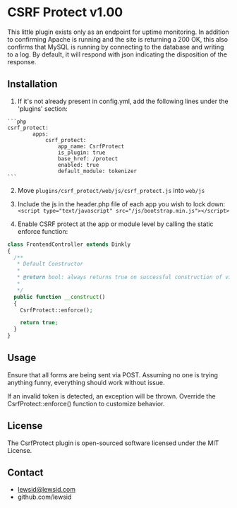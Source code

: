CSRF Protect v1.00
==================

This little plugin exists only as an endpoint for uptime monitoring. In addition to confirming Apache is running
and the site is returning a 200 OK, this also confirms that MySQL is running by connecting to the database and 
writing to a log. By default, it will respond with json indicating the disposition of the response.


Installation
------------

  1. If it's not already present in config.yml, add the following lines under the 'plugins' section:

    ```php
    csrf_protect:
            apps:
                csrf_protect:
                    app_name: CsrfProtect
                    is_plugin: true
                    base_href: /protect
                    enabled: true
                    default_module: tokenizer
    ```

  2. Move `plugins/csrf_protect/web/js/csrf_protect.js` into `web/js`

  3. Include the js in the header.php file of each app you wish to lock down: `<script type="text/javascript" src="/js/bootstrap.min.js"></script>`

  4. Enable CSRF protect at the app or module level by calling the static enforce function: 

  ```php
  class FrontendController extends Dinkly
  {
    /**
     * Default Constructor
     * 
     * @return bool: always returns true on successful construction of view
     * 
     */
    public function __construct()
    {
      CsrfProtect::enforce();

      return true;
    }
  }
  ```

Usage
-----

Ensure that all forms are being sent via POST. Assuming no one is trying anything funny, everything should work without issue.

If an invalid token is detected, an exception will be thrown. Override the CsrfProtect::enforce() function to customize behavior.


License
-------

The CsrfProtect plugin is open-sourced software licensed under the MIT License.


Contact
-------

  - lewsid@lewsid.com
  - github.com/lewsid
